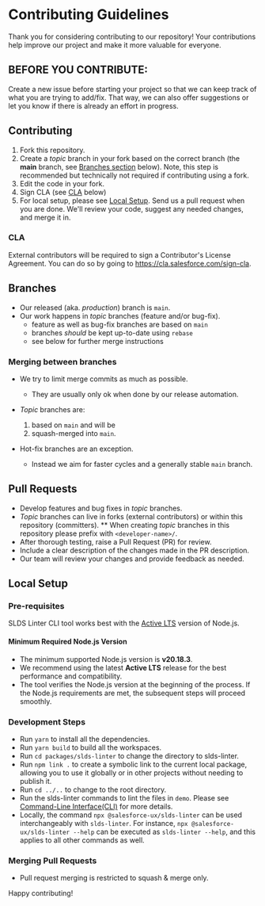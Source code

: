 # Contributing Guidelines

Thank you for considering contributing to our repository! Your contributions help improve our project and make it more valuable for everyone.

## BEFORE YOU CONTRIBUTE:

Create a new issue before starting your project so that we can keep track of what you are trying to add/fix. That way, we can also offer suggestions or let you know if there is already an effort in progress.

## Contributing

1. Fork this repository.
2. Create a _topic_ branch in your fork based on the correct branch (the **main** branch, see [Branches section](#branches) below). Note, this step is recommended but technically not required if contributing using a fork.
3. Edit the code in your fork.
4. Sign CLA (see [CLA](#cla) below)
5. For local setup, please see [Local Setup](#local-setup). Send us a pull request when you are done. We'll review your code, suggest any
   needed changes, and merge it in.

### CLA

External contributors will be required to sign a Contributor's License
Agreement. You can do so by going to https://cla.salesforce.com/sign-cla.

## Branches

- Our released (aka. _production_) branch is `main`.
- Our work happens in _topic_ branches (feature and/or bug-fix).
  - feature as well as bug-fix branches are based on `main`
  - branches _should_ be kept up-to-date using `rebase`
  - see below for further merge instructions

### Merging between branches

- We try to limit merge commits as much as possible.

  - They are usually only ok when done by our release automation.

- _Topic_ branches are:

  1. based on `main` and will be
  1. squash-merged into `main`.

- Hot-fix branches are an exception.
  - Instead we aim for faster cycles and a generally stable `main` branch.

## Pull Requests

- Develop features and bug fixes in _topic_ branches.
- _Topic_ branches can live in forks (external contributors) or within this repository (committers).
  \*\* When creating _topic_ branches in this repository please prefix with `<developer-name>/`.
- After thorough testing, raise a Pull Request (PR) for review.
- Include a clear description of the changes made in the PR description.
- Our team will review your changes and provide feedback as needed.

## Local Setup

### Pre-requisites

SLDS Linter CLI tool works best with the [Active LTS](https://nodejs.org/en/about/previous-releases) version of Node.js.  

#### **Minimum Required Node.js Version**  
- The minimum supported Node.js version is **v20.18.3**.  
- We recommend using the latest **Active LTS** release for the best performance and compatibility. 
- The tool verifies the Node.js version at the beginning of the process. If the Node.js requirements are met, the subsequent steps will proceed smoothly.

### Development Steps
- Run `yarn` to install all the dependencies.
- Run `yarn build` to build all the workspaces.
- Run `cd packages/slds-linter` to change the directory to slds-linter.
- Run `npm link .` to create a symbolic link to the current local package, allowing you to use it globally or in other projects without needing to publish it.
- Run `cd ../..` to change to the root directory.
- Run the slds-linter commands to lint the files in `demo`. Please see [Command-Line Interface(CLI)](https://github.com/salesforce-ux/slds-linter/tree/main/packages/slds-linter#command-line-interface-cli) for more details.
- Locally, the command `npx @salesforce-ux/slds-linter` can be used interchangeably with `slds-linter`. For instance, `npx @salesforce-ux/slds-linter --help` can be executed as `slds-linter --help`, and this applies to all other commands as well.

### Merging Pull Requests

- Pull request merging is restricted to squash & merge only.

Happy contributing!